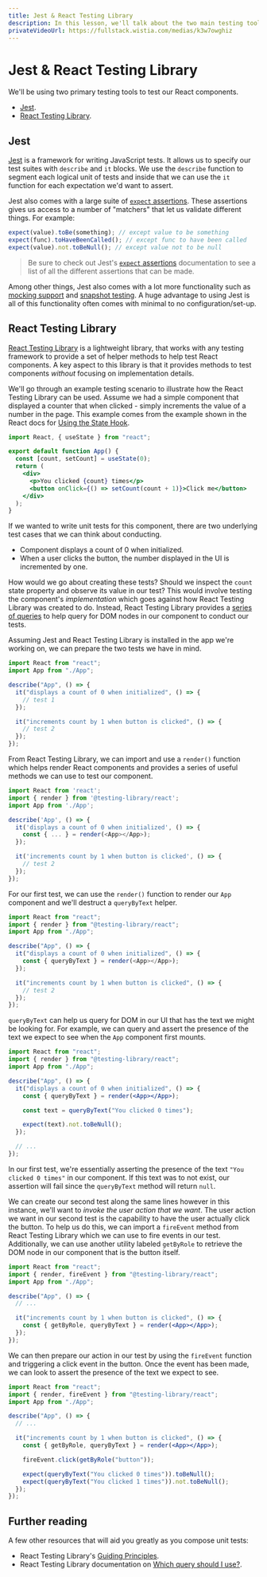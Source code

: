 ```yaml
---
title: Jest & React Testing Library
description: In this lesson, we'll talk about the two main testing tools we'll use to test our React components - Jest & React Testing Library.
privateVideoUrl: https://fullstack.wistia.com/medias/k3w7owghiz
---
```


# Jest & React Testing Library

We'll be using two primary testing tools to test our React components.

- [Jest](https://jestjs.io/en/).
- [React Testing Library](https://testing-library.com/docs/react-testing-library/intro).

## Jest

[Jest](https://jestjs.io/en/) is a framework for writing JavaScript tests. It allows us to specify our test suites with `describe` and `it` blocks. We use the `describe` function to segment each logical unit of tests and inside that we can use the `it` function for each expectation we'd want to assert.

Jest also comes with a large suite of [`expect` assertions](https://jestjs.io/docs/en/expect). These assertions gives us access to a number of "matchers" that let us validate different things. For example:

```js
expect(value).toBe(something); // except value to be something
expect(func).toHaveBeenCalled(); // except func to have been called
expect(value).not.toBeNull(); // except value not to be null
```

> Be sure to check out Jest's [`expect` assertions](https://jestjs.io/docs/en/expect) documentation to see a list of all the different assertions that can be made.

Among other things, Jest also comes with a lot more functionality such as [mocking support](https://jestjs.io/docs/en/mock-functions) and [snapshot testing](https://jestjs.io/docs/en/snapshot-testing). A huge advantage to using Jest is all of this functionality often comes with minimal to no configuration/set-up.

## React Testing Library

[React Testing Library](https://testing-library.com/docs/react-testing-library/intro) is a lightweight library, that works with any testing framework to provide a set of helper methods to help test React components. A key aspect to this library is that it provides methods to test components _without_ focusing on implementation details.

We'll go through an example testing scenario to illustrate how the React Testing Library can be used. Assume we had a simple component that displayed a counter that when clicked - simply increments the value of a number in the page. This example comes from the example shown in the React docs for [Using the State Hook](https://reactjs.org/docs/hooks-state.html).

```jsx
import React, { useState } from "react";

export default function App() {
  const [count, setCount] = useState(0);
  return (
    <div>
      <p>You clicked {count} times</p>
      <button onClick={() => setCount(count + 1)}>Click me</button>
    </div>
  );
}
```

If we wanted to write unit tests for this component, there are two underlying test cases that we can think about conducting.

- Component displays a count of 0 when initialized.
- When a user clicks the button, the number displayed in the UI is incremented by one.

How would we go about creating these tests? Should we inspect the `count` state property and observe its value in our test? This would involve testing the component's _implementation_ which goes against how React Testing Library was created to do. Instead, React Testing Library provides a [series of queries](https://testing-library.com/docs/react-testing-library/cheatsheet) to help query for DOM nodes in our component to conduct our tests.

Assuming Jest and React Testing Library is installed in the app we're working on, we can prepare the two tests we have in mind.

```js
import React from "react";
import App from "./App";

describe("App", () => {
  it("displays a count of 0 when initialized", () => {
    // test 1
  });

  it("increments count by 1 when button is clicked", () => {
    // test 2
  });
});
```

From React Testing Library, we can import and use a `render()` function which helps render React components and provides a series of useful methods we can use to test our component.

```js
import React from 'react';
import { render } from '@testing-library/react';
import App from './App';

describe('App', () => {
  it('displays a count of 0 when initialized', () => {
    const { ... } = render(<App></App>);
  });

  it('increments count by 1 when button is clicked', () => {
    // test 2
  });
});
```

For our first test, we can use the `render()` function to render our `App` component and we'll destruct a `queryByText` helper.

```js
import React from "react";
import { render } from "@testing-library/react";
import App from "./App";

describe("App", () => {
  it("displays a count of 0 when initialized", () => {
    const { queryByText } = render(<App></App>);
  });

  it("increments count by 1 when button is clicked", () => {
    // test 2
  });
});
```

`queryByText` can help us query for DOM in our UI that has the text we might be looking for. For example, we can query and assert the presence of the text we expect to see when the `App` component first mounts.

```jsx
import React from "react";
import { render } from "@testing-library/react";
import App from "./App";

describe("App", () => {
  it("displays a count of 0 when initialized", () => {
    const { queryByText } = render(<App></App>);

    const text = queryByText("You clicked 0 times");

    expect(text).not.toBeNull();
  });

  // ...
});
```

In our first test, we're essentially asserting the presence of the text `"You clicked 0 times"` in our component. If this text was to not exist, our assertion will fail since the `queryByText` method will return `null`.

We can create our second test along the same lines however in this instance, we'll want to _invoke the user action that we want_. The user action we want in our second test is the capability to have the user actually click the button. To help us do this, we can import a `fireEvent` method from React Testing Library which we can use to fire events in our test. Additionally, we can use another utility labeled `getByRole` to retrieve the DOM node in our component that is the button itself.

```jsx
import React from "react";
import { render, fireEvent } from "@testing-library/react";
import App from "./App";

describe("App", () => {
  // ...

  it("increments count by 1 when button is clicked", () => {
    const { getByRole, queryByText } = render(<App></App>);
  });
});
```

We can then prepare our action in our test by using the `fireEvent` function and triggering a click event in the button. Once the event has been made, we can look to assert the presence of the text we expect to see.

```jsx
import React from "react";
import { render, fireEvent } from "@testing-library/react";
import App from "./App";

describe("App", () => {
  // ...

  it("increments count by 1 when button is clicked", () => {
    const { getByRole, queryByText } = render(<App></App>);

    fireEvent.click(getByRole("button"));

    expect(queryByText("You clicked 0 times")).toBeNull();
    expect(queryByText("You clicked 1 times")).not.toBeNull();
  });
});
```

## Further reading

A few other resources that will aid you greatly as you compose unit tests:

- React Testing Library's [Guiding Principles](https://testing-library.com/docs/guiding-principles).
- React Testing Library documentation on [Which query should I use?](https://testing-library.com/docs/guide-which-query).
